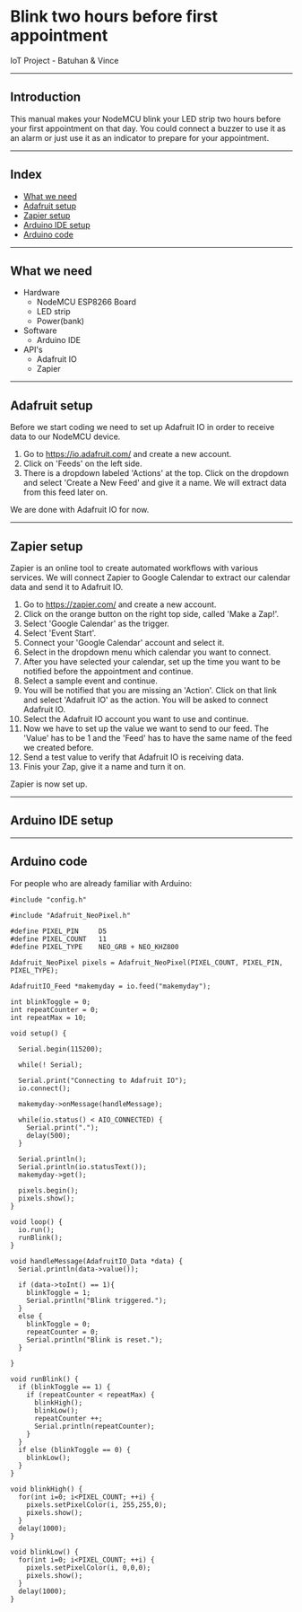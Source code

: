 # Blink two hours before first appointment
IoT Project - Batuhan &amp; Vince

---

## Introduction
This manual makes your NodeMCU blink your LED strip two hours before your first appointment on that day. You could connect a buzzer to use it as an alarm or just use it as an indicator to prepare for your appointment.

---

## Index
- [What we need](#what-we-need)
- [Adafruit setup](#adafruit-setup)
- [Zapier setup](#zapier-setup)
- [Arduino IDE setup](#arduino-ide-setup)
- [Arduino code](#arduino-code)

---

## What we need
- Hardware
  - NodeMCU ESP8266 Board
  - LED strip
  - Power(bank)
- Software
  - Arduino IDE
- API's
  - Adafruit IO
  - Zapier

---

## Adafruit setup
Before we start coding we need to set up Adafruit IO in order to receive data to our NodeMCU device.

1. Go to https://io.adafruit.com/ and create a new account.
2. Click on 'Feeds' on the left side.
3. There is a dropdown labeled 'Actions' at the top. Click on the dropdown and select 'Create a New Feed' and give it a name. We will extract data from this feed later on.

We are done with Adafruit IO for now.

---

## Zapier setup
Zapier is an online tool to create automated workflows with various services. We will connect Zapier to Google Calendar to extract our calendar data and send it to Adafruit IO.

1. Go to https://zapier.com/ and create a new account.
2. Click on the orange button on the right top side, called 'Make a Zap!'.
3. Select 'Google Calendar' as the trigger.
4. Select 'Event Start'.
5. Connect your 'Google Calendar' account and select it.
6. Select in the dropdown menu which calendar you want to connect.
7. After you have selected your calendar, set up the time you want to be notified before the appointment and continue.
8. Select a sample event and continue.
9. You will be notified that you are missing an 'Action'. Click on that link and select 'Adafruit IO' as the action. You will be asked to connect Adafruit IO.
10. Select the Adafruit IO account you want to use and continue.
11. Now we have to set up the value we want to send to our feed. The 'Value' has to be 1 and the 'Feed' has to have the same name of the feed we created before.
12. Send a test value to verify that Adafruit IO is receiving data.
13. Finis your Zap, give it a name and turn it on.

Zapier is now set up.

---

## Arduino IDE setup

---

## Arduino code
For people who are already familiar with Arduino:

```
#include "config.h"

#include "Adafruit_NeoPixel.h"

#define PIXEL_PIN     D5
#define PIXEL_COUNT   11
#define PIXEL_TYPE    NEO_GRB + NEO_KHZ800

Adafruit_NeoPixel pixels = Adafruit_NeoPixel(PIXEL_COUNT, PIXEL_PIN, PIXEL_TYPE);

AdafruitIO_Feed *makemyday = io.feed("makemyday");

int blinkToggle = 0;
int repeatCounter = 0;
int repeatMax = 10;

void setup() {

  Serial.begin(115200);

  while(! Serial);

  Serial.print("Connecting to Adafruit IO");
  io.connect();

  makemyday->onMessage(handleMessage);

  while(io.status() < AIO_CONNECTED) {
    Serial.print(".");
    delay(500);
  }

  Serial.println();
  Serial.println(io.statusText());
  makemyday->get();

  pixels.begin();
  pixels.show();
}

void loop() {
  io.run(); 
  runBlink();
}

void handleMessage(AdafruitIO_Data *data) {
  Serial.println(data->value());
  
  if (data->toInt() == 1){
    blinkToggle = 1;
    Serial.println("Blink triggered.");
  }
  else {
    blinkToggle = 0;
    repeatCounter = 0;
    Serial.println("Blink is reset.");
  }
  
}

void runBlink() {
  if (blinkToggle == 1) {
    if (repeatCounter < repeatMax) {
      blinkHigh();
      blinkLow();
      repeatCounter ++;
      Serial.println(repeatCounter);
    }
  }
  if else (blinkToggle == 0) {
    blinkLow();
  }
}
  
void blinkHigh() {
  for(int i=0; i<PIXEL_COUNT; ++i) {
    pixels.setPixelColor(i, 255,255,0);
    pixels.show();
  }
  delay(1000);
}

void blinkLow() {
  for(int i=0; i<PIXEL_COUNT; ++i) {
    pixels.setPixelColor(i, 0,0,0);
    pixels.show();
  }
  delay(1000);
}

```